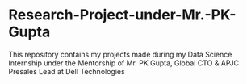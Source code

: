 # Research-Project-under-Mr.-PK-Gupta
This repository contains my projects made during my Data Science Internship under the Mentorship of Mr. PK Gupta, Global CTO &amp; APJC Presales Lead at Dell Technologies

